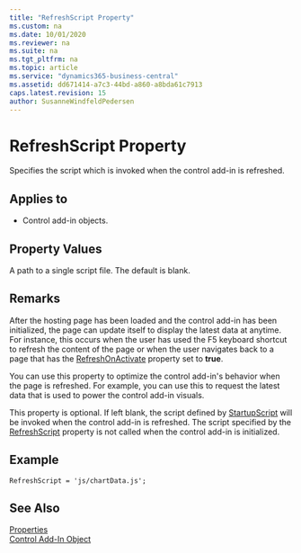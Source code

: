 ```yaml
---
title: "RefreshScript Property"
ms.custom: na
ms.date: 10/01/2020
ms.reviewer: na
ms.suite: na
ms.tgt_pltfrm: na
ms.topic: article
ms.service: "dynamics365-business-central"
ms.assetid: dd671414-a7c3-44bd-a860-a8bda61c7913
caps.latest.revision: 15
author: SusanneWindfeldPedersen
---
```


# RefreshScript Property

Specifies the script which is invoked when the control add-in is refreshed.

## Applies to 

- Control add-in objects.

## Property Values 

A path to a single script file. The default is blank. 

## Remarks 

After the hosting page has been loaded and the control add-in has been initialized, the page can update itself to display the latest data at anytime. For instance, this occurs when the user has used the F5 keyboard shortcut to refresh the content of the page or when the user navigates back to a page that has the [RefreshOnActivate](devenv-refreshonactivate-property.md) property set to **true**.

You can use this property to optimize the control add-in's behavior when the page is refreshed. For example, you can use this to request the latest data that is used to power the control add-in visuals. 

This property is optional. If left blank, the script defined by [StartupScript](devenv-startupscript-property.md) will be invoked when the control add-in is refreshed. The script specified by the [RefreshScript](devenv-refreshscript-property.md) property is not called when the control add-in is initialized. 

## Example

```AL
RefreshScript = 'js/chartData.js'; 
```

## See Also

[Properties](devenv-properties.md)    
[Control Add-In Object](../devenv-control-addin-object.md)  
 